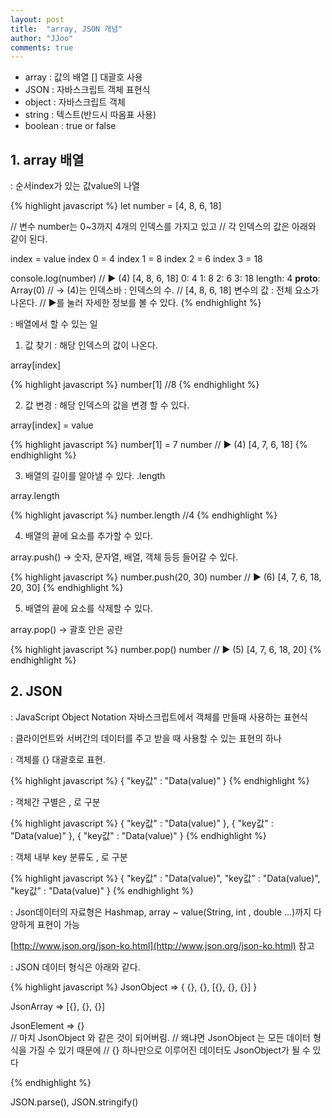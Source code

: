 ```yaml
---
layout: post
title:  "array, JSON 개념"
author: "JJoo"
comments: true
---
```


* array : 값의 배열 [] 대괄호 사용 
* JSON : 자바스크립트 객체 표현식
* object : 자바스크립트 객체 
* string : 텍스트(반드시 따옴표 사용)
* boolean : true or false

## 1. array 배열 

: 순서index가 있는 값value의 나열

{% highlight javascript %}
let number = [4, 8, 6, 18]

// 변수 number는 0~3까지 4개의 인덱스를 가지고 있고
// 각 인덱스의 값은 아래와 같이 된다.

index = value
index 0 = 4
index 1 = 8
index 2 = 6
index 3 = 18

   console.log(number) // ▶ (4) [4, 8, 6, 18]
                          0: 4
                          1: 8
                          2: 6
                          3: 18
                          length: 4
                          __proto__: Array(0)
                      // -> (4)는 인덱스바 : 인덱스의 수.
                      // [4, 8, 6, 18] 변수의 값 : 전체 요소가 나온다.
                      // ▶를 눌러 자세한 정보를 볼 수 있다.
{% endhighlight %}

: 배열에서 할 수 있는 일

1. 값 찾기 : 해당 인덱스의 값이 나온다.

array[index]

{% highlight javascript %}
number[1] //8
{% endhighlight %}

2. 값 변경 : 해당 인덱스의 값을 변경 할 수 있다.

array[index] = value

{% highlight javascript %}
number[1] = 7
number // ▶ (4) [4, 7, 6, 18]
{% endhighlight %}

3. 배열의 길이를 알아낼 수 있다. .length

array.length

{% highlight javascript %}
number.length //4
{% endhighlight %}

4. 배열의 끝에 요소를 추가할 수 있다.

array.push() -> 숫자, 문자열, 배열, 객체 등등 들어갈 수 있다.

{% highlight javascript %}
number.push(20, 30)
number // ▶ (6) [4, 7, 6, 18, 20, 30]
{% endhighlight %}

5. 배열의 끝에 요소를 삭제할 수 있다.

array.pop() -> 괄호 안은 공란

{% highlight javascript %}
number.pop()
number // ▶ (5) [4, 7, 6, 18, 20]
{% endhighlight %}


## 2. JSON

: JavaScript Object Notation  자바스크립트에서 객체를 만들때 사용하는 표현식

: 클라이언트와 서버간의 데이터를 주고 받을 때 사용할 수 있는 표현의 하나 

: 객체를 {} 대괄호로 표현. 

{% highlight javascript %}
{ "key값" : "Data(value)" }
{% endhighlight %}

: 객체간 구별은 , 로 구분 

{% highlight javascript %}
{ "key값" : "Data(value)" }, { "key값" : "Data(value)" }, { "key값" : "Data(value)" }
{% endhighlight %}

: 객체 내부 key 분류도 , 로 구분

{% highlight javascript %}
{ "key값" : "Data(value)",  "key값" : "Data(value)", "key값" : "Data(value)" }
{% endhighlight %}

: Json데이터의 자료형은 Hashmap, array ~ value(String, int , double …)까지 다양하게 표현이 가능

[http://www.json.org/json-ko.html](http://www.json.org/json-ko.html) 참고
  

: JSON 데이터 형식은 아래와 같다.

{% highlight javascript %}
JsonObject => { {}, {}, [{}, {}, {}] }

JsonArray => [{}, {}, {}]

JsonElement => {}  
// 마치 JsonObject 와 같은 것이 되어버림. 
// 왜냐면 JsonObject 는 모든 데이터 형식을 가질 수 있기 때문에 
// {} 하나만으로 이루어진 데이터도 JsonObject가 될 수 있다

{% endhighlight %}



JSON.parse(), JSON.stringify()
